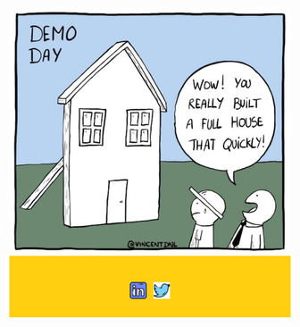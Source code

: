<div style="background-color: #ffcf10; background-image: url(./assets/hero-full.svg); background-size: contain; max-width: 600px;" align="center">

  <img src="https://raw.githubusercontent.com/rradfar/rradfar/main/assets/EYiYWSvXkAIP5G6.jpeg" alt="Demo day" max-width="100%" height="auto">

  <p style="padding: 30px">
    <a href="https://www.linkedin.com/in/rradfar/"><img height="30" src="https://raw.githubusercontent.com/rradfar/rradfar/main/assets/linkedin.png?raw=true"></a>&nbsp;&nbsp;
    <a href="https://twitter.com/ramtinradfar"><img height="30" src="https://raw.githubusercontent.com/rradfar/rradfar/main/assets/twitter.png?raw=true"></a>
  </p>
</div>

